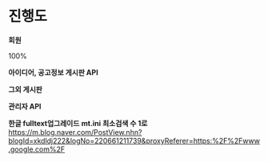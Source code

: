 # 진행도

**회원** 

100%


**아이디어, 공고정보 게시판 API**

**그외 게시판**

**관리자 API**



**한글 fulltext업그레이드**
**mt.ini 최소검색 수 1로**
https://m.blog.naver.com/PostView.nhn?blogId=xkdldj222&logNo=220661211739&proxyReferer=https:%2F%2Fwww.google.com%2F